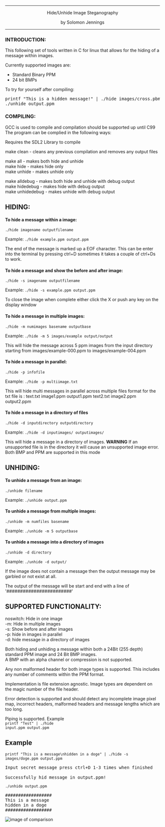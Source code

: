 ---------------------------------------------------------------------
 <p align="center">
                                Hide/Unhide
                          	 Image Steganography
     </p>            <p align="center">             
                             by Solomon Jennings
</p>

---------------------------------------------------------------------

### INTRODUCTION:

This following set of tools written in C for linux that allows for the hiding of
a message within images.

Currently supported images are:
* Standard Binary PPM
* 24 bit BMPs

To try for yourself after compiling:

<pre>
printf "This is a hidden message!" | ./hide images/cross.pbm output.ppm
./unhide output.ppm
</pre>

### COMPILING:
GCC is used to compile and compilation should be supported up until C99
The program can be complied in the following ways:

Requires the SDL2 Library to compile

make clean			  	- cleans any previous compilation and removes any output files<br>

make all  				- makes both hide and unhide<br>
make hide 				- makes hide only<br>
make unhide 			- makes unhide only<br>

make alldebug 			- makes both hide and unhide with debug output<br>
make hidedebug  		- makes hide with debug output<br>
make unhidedebug 		- makes unhide with debug output<br>

## HIDING:

#### To hide a message within a image:

<code>./hide imagename outputfilename</code>

Example:
<code>./hide example.ppm output.ppm</code>

The end of the message is marked up a EOF character. This can be enter into the terminal by pressing ctrl+D
sometimes it takes a couple of ctrl+Ds to work.

#### To hide a message and show the before and after image:
<code>./hide -s imagename outputfilename</code>

Example:
<code>./hide -s example.ppm output.ppm</code>

To close the image when complete either click the X or push any key on the display window

#### To hide a message in multiple images:
<code>./hide -m numimages basename outputbase</code>

Example:
<code>./hide -m 5 images/example output/output</code>

This will hide the message across 5 ppm images from the input directory starting from images/example-000.ppm to
images/example-004.ppm

#### To hide a message in parallel:
<code>./hide -p infofile</code>

Example:
<code>./hide -p multiimage.txt</code>

This will hide multi messages in parallel across multiple files
format for the txt file is :
text.txt image1.ppm output1.ppm
text2.txt image2.ppm output2.ppm

#### To hide a message in a directory of files
<code>./hide -d inputdirectory outputdirectory</code>

Example:
<code>./hide -d inputimages/ outputimages/</code>

This will hide a message in a directory of images. **WARNING** If an unsupported file is in the directory
it will cause an unsupported image error.
Both BMP and PPM are supported in this mode

## UNHIDING:

#### To unhide a message from an image:
<code>./unhide filename</code>

Example:
<code>./unhide output.ppm</code>

#### To unhide a message from multiple images:
<code>./unhide -m numfiles basename</code>

Example:
<code>./unhide -m 5 outputbase</code>

#### To unhide a message into a directory of images
<code>./unhide -d directory</code>

Example:
<code>./unhide -d output/</code>


If the image does not contain a message then the output message may be garbled or not exist at all.

The output of the message will be start and end with a line of '########################'

SUPPORTED FUNCTIONALITY:
--

noswitch: Hide in one image<br>
-m: Hide in multiple images<br>
-s: Show before and after images<br>
-p: hide in images in parallel<br>
-d: hide message in a directory of images<br>


Both hiding and unhiding a message within both a 24Bit (255 depth) standard PPM image and 24 Bit BMP images.<br>
A BMP with an alpha channel or compression is not supported.

Any non malformed header for both image types is supported. This includes any number of
comments within the PPM format.

Implementation is file extension agnostic. Image types are dependent on the magic number of the file header.

Error detection is supported and should detect any incomplete image pixel map, incorrect headers, malformed headers and
message lengths which are too long.

Piping is supported. Example<br>
<code>printf "Test" | ./hide input.ppm output.ppm</code>

Example
--
<code>printf "This is a message\nhidden in a doge" | ./hide -s images/doge.ppm output.ppm
</code>
<pre>
Input secret message press ctrl+D 1-3 times when finished

Successfully hid message in output.ppm!
</pre>

<code>./unhide output.ppm</code>
<pre>
##################
This is a message
hidden in a doge
##################
</pre>


![image of comparison](https://github.com/srjen3/ImageHiding/raw/master/comparescreenshot.png)
